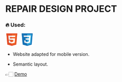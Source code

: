# REPAIR DESIGN PROJECT

### 🔥 Used:

<div>
  <img src="https://github.com/devicons/devicon/blob/master/icons/html5/html5-original.svg" title="html5" alt="html5" width="40" height="40"/>&nbsp
  <img src="https://github.com/devicons/devicon/blob/master/icons/css3/css3-original.svg" title="css" alt="css" width="40" height="40"/>&nbsp
</div>


- Website adapted for mobile version.

- Semantic layout.

👉🏻 [Demo](https://tokenoff03.github.io/SkillFactory_TurkeyWebSite/)
